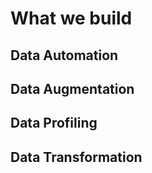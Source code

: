 # What we build

## Data Automation


## Data Augmentation


## Data Profiling


## Data Transformation



